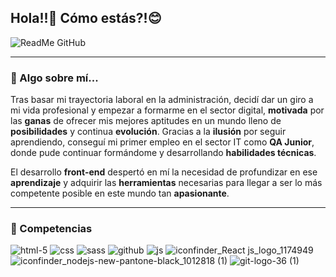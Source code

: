 
## Hola!!👋 Cómo estás?!:blush:  

![ReadMe GitHub](https://user-images.githubusercontent.com/70604477/102533337-934cd680-40a5-11eb-8504-e095a80db725.png)
___


### :raising_hand: Algo sobre mí...

Tras basar mi trayectoria laboral en la administración, decidí dar un giro a mi vida profesional y empezar a formarme en el sector digital, **motivada** por las **ganas** de ofrecer mis mejores aptitudes en un mundo lleno de **posibilidades** y continua **evolución**. Gracias a la **ilusión** por seguir aprendiendo, conseguí mi primer empleo en el sector IT como **QA Junior**, donde pude continuar formándome y desarrollando **habilidades técnicas**. 

El desarrollo **front-end** despertó en mí la necesidad de profundizar en ese **aprendizaje** y adquirir las **herramientas** necesarias para llegar a ser lo más competente posible en este mundo tan **apasionante**.
___


### :rocket: Competencias

![html-5](https://user-images.githubusercontent.com/70604477/102540649-9cdb3c00-40af-11eb-92ca-529d901f6377.png)
![css](https://user-images.githubusercontent.com/70604477/102540660-a1075980-40af-11eb-9c98-6ab70b6026c7.png)
![sass](https://user-images.githubusercontent.com/70604477/102540872-f8a5c500-40af-11eb-8277-5dfc070da0b4.png)
![github](https://user-images.githubusercontent.com/70604477/102537817-c1351980-40ab-11eb-8a59-d435c0aa46ae.png)
![js](https://user-images.githubusercontent.com/70604477/102541614-e8dab080-40b0-11eb-9fc3-d44ad6ed2d72.png)
![iconfinder_React js_logo_1174949](https://user-images.githubusercontent.com/70604477/102542347-f5abd400-40b1-11eb-81e8-7033ce9cdf1c.png)
![iconfinder_nodejs-new-pantone-black_1012818 (1)](https://user-images.githubusercontent.com/70604477/102544188-b468f380-40b4-11eb-8a0a-5796782ac2dc.png)
![git-logo-36 (1)](https://user-images.githubusercontent.com/70604477/102544926-d57e1400-40b5-11eb-8f1d-462e72aa6e8d.png)






<!--
**maribelgr/maribelgr** is a ✨ _special_ ✨ repository because its `README.md` (this file) appears on your GitHub profile.

Here are some ideas to get you started:

- 🔭 I’m currently working on ...
- 🌱 I’m currently learning ...
- 👯 I’m looking to collaborate on ...
- 🤔 I’m looking for help with ...
- 💬 Ask me about ...
- 📫 How to reach me: ...
- 😄 Pronouns: ...
- ⚡ Fun fact: ...
-->
